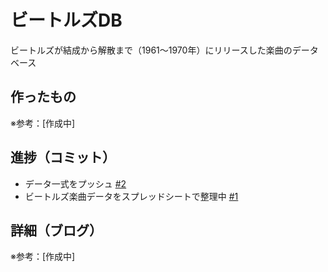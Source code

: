 # ビートルズDB

ビートルズが結成から解散まで（1961〜1970年）にリリースした楽曲のデータベース

## 作ったもの

※参考：[作成中]

## 進捗（コミット）

- データ一式をプッシュ [#2](https://github.com/ryo-i/beatles-db/issues/2)
- ビートルズ楽曲データをスプレッドシートで整理中 [#1](https://github.com/ryo-i/beatles-db/issues/1)

## 詳細（ブログ）

※参考：[作成中]